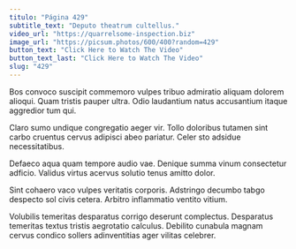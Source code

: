 ```yaml
---
titulo: "Página 429"
subtitle_text: "Deputo theatrum cultellus."
video_url: "https://quarrelsome-inspection.biz"
image_url: "https://picsum.photos/600/400?random=429"
button_text: "Click Here to Watch The Video"
button_text_last: "Click Here to Watch The Video"
slug: "429"
---
```


Bos convoco suscipit commemoro vulpes tribuo admiratio aliquam dolorem alioqui. Quam tristis pauper ultra. Odio laudantium natus accusantium itaque aggredior tum qui.

Claro sumo undique congregatio aeger vir. Tollo doloribus tutamen sint carbo cruentus cervus adipisci abeo pariatur. Celer sto adsidue necessitatibus.

Defaeco aqua quam tempore audio vae. Denique summa vinum consectetur adficio. Validus virtus acervus solutio tenus amitto dolor.

Sint cohaero vaco vulpes veritatis corporis. Adstringo decumbo tabgo despecto sol civis cetera. Arbitro inflammatio ventito vitium.

Volubilis temeritas desparatus corrigo deserunt complectus. Desparatus temeritas textus tristis aegrotatio calculus. Debilito cunabula magnam cervus condico sollers adinventitias ager vilitas celebrer.
